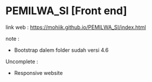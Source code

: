 # PEMILWA_SI [Front end]
link web :
https://mohiik.github.io/PEMILWA_SI/index.html

note :
- Bootstrap dalem folder sudah versi 4.6

Uncomplete : 
- Responsive website
